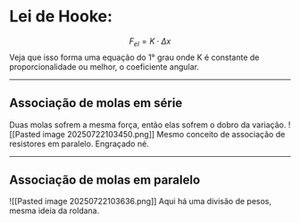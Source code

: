# Lei de Hooke:

$$
F_{el} = K \cdot \Delta x
$$
Veja que isso forma uma equação do 1° grau onde K é constante de proporcionalidade ou melhor, o coeficiente angular. 

---
## Associação de molas em série

 Duas molas sofrem a mesma força, então elas sofrem o dobro da variação. 
 ![[Pasted image 20250722103450.png]]
Mesmo conceito de associação de resistores em paralelo. Engraçado né.

---
## Associação de molas em paralelo

![[Pasted image 20250722103636.png]]
Aqui há uma divisão de pesos, mesma ideia da roldana.
